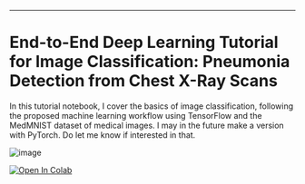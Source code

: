 ---
# End-to-End Deep Learning Tutorial for Image Classification: Pneumonia Detection from Chest X-Ray Scans

In this tutorial notebook, I cover the basics of image classification, following the proposed machine learning workflow using TensorFlow and the MedMNIST dataset of medical images. I may in the future make a version with PyTorch. Do let me know if interested in that.

![image](https://github.com/user-attachments/assets/2280d983-31e2-4492-833e-ee257e4884fc)

<a target="_blank" href="https://colab.research.google.com/github/toufiqmusah/End-to-End-Deep-Learning-Tutorial-for-Image-Classification/blob/main/End_to_End_Deep_Learning_Tutorial_for_Image_Classification_Pneumonia_Detection_from_Chest_X_Ray_Scans.ipynb">
  <img src="https://colab.research.google.com/assets/colab-badge.svg" alt="Open In Colab"/>
</a>
